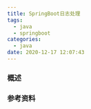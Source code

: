 ```yaml
---
title: SpringBoot日志处理
tags:
  - java 
  - springboot
categories:
  - java
date: 2020-12-17 12:07:43
---
```


### 概述



<!-- more -->



### 参考资料


